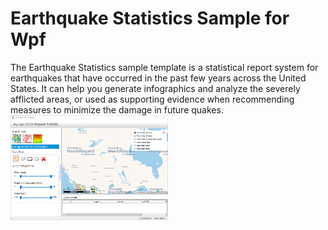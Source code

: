 # Earthquake Statistics Sample for Wpf
The Earthquake Statistics sample template is a statistical report system for earthquakes that have occurred in the past few years across the United States. 
It can help you generate infographics and analyze the severely afflicted areas, or used as supporting evidence when recommending measures to minimize the damage in future quakes.
<img src="https://raw.githubusercontent.com/TG-Samples/EarthquakeStatisticsSample-Wpf/master/UsEarthquakeStatistics_ScreenShot.png" width="50%" height="50%" />